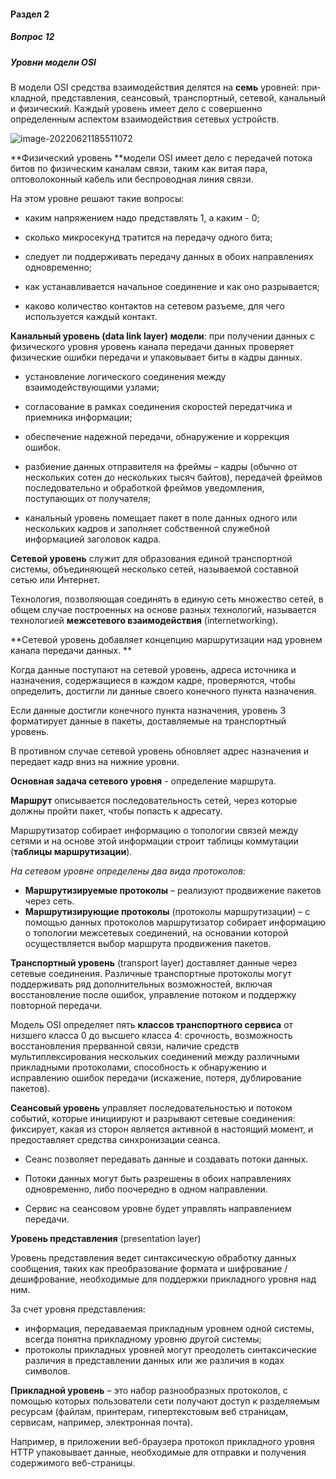 #### Раздел 2

##### Вопрос 12

##### Уровни модели OSI

В модели OSI  средства взаимодействия делятся на **семь** уровней: при­кладной, представления, сеансовый, транспортный, сетевой, канальный и физи­ческий. Каждый уровень имеет дело с совершенно определенным аспектом взаи­модействия сетевых устройств.

![image-20220621185511072](\Answer_2_12\image-20220621185511072.png)

**Физический уровень **модели OSI имеет дело с передачей потока битов по физическим каналам связи, таким как витая пара, оптоволоконный кабель или беспроводная линия связи.

На этом уровне решают такие вопросы: 

- каким напряжением надо представлять 1, а каким - 0; 

- сколько микросекунд тратится на передачу одного бита; 

- следует ли поддерживать передачу данных в обоих направлениях одновременно;

- как устанавливается начальное соединение и как оно разрывается;

- каково количество контактов на сетевом разъеме, для чего используется каждый контакт.

  

**Канальный уровень (data link layer) модели**: при получении данных с физического уровня уровень канала передачи данных проверяет физические ошибки передачи и упаковывает биты в кадры данных.

- установление логического соединения между взаимодействующими узлами;

- согласование в рамках соединения скоростей передатчика и приемника информации;

- обеспечение надежной передачи, обнаружение и коррекция ошибок.

-  разбиение данных отправителя на фреймы – кадры (обычно от нескольких сотен до нескольких тысяч байтов), передачей фреймов последовательно и обработкой фреймов уведомления, поступающих от получателя; 

- канальный уровень помещает пакет в поле данных одного или нескольких кадров и заполняет собственной служебной информацией заголовок кадра.

  

**Сетевой уровень** служит для образования единой транспортной системы, объединяющей несколько сетей, называемой составной сетью или Интернет.

Технология, позволяющая соединять в единую сеть множество сетей, в общем случае построенных на основе разных технологий, называется технологией **межсетевого взаимодействия** (internetworking).

**Сетевой уровень добавляет концепцию маршрутизации над уровнем канала передачи данных. **

Когда данные поступают на сетевой уровень, адреса источника и назначения, содержащиеся в каждом кадре, проверяются, чтобы определить, достигли ли данные своего конечного пункта назначения.

Если данные достигли конечного пункта назначения, уровень 3 форматирует данные в пакеты, доставляемые на транспортный уровень.

В противном случае сетевой уровень обновляет адрес назначения и передает кадр вниз на нижние уровни.

**Основная задача сетевого уровня** - определение маршрута. 

**Маршрут** описывается последовательность сетей, через которые должны пройти пакет, чтобы попасть к адресату. 

Маршрутизатор собирает информацию о топологии связей между сетями и на основе этой информации строит таблицы коммутации (**таблицы маршрутизации**).

*На сетевом уровне определены два вида протоколов:*

- **Маршрутизируемые протоколы** – реализуют продвижение пакетов через сеть. 
- **Маршрутизирующие протоколы** (протоколы маршрутизации) – с помощью данных протоколов маршрутизатор собирает информацию о топологии межсетевых соединений, на основании которой осуществляется выбор маршрута продвижения пакетов.



**Транспортный уровень** (transport layer)  доставляет данные через сетевые соединения. Различные транспортные протоколы могут поддерживать ряд дополнительных возможностей, включая восстановление после ошибок, управление потоком и поддержку повторной передачи. 

Модель OSI определяет пять **классов транспортного сервиса** от низшего класса 0 до высшего класса 4: срочность, возможность восстановления прерванной связи, наличие средств мультиплексирования нескольких соединений между различными прикладными протоколами, способность к обнаружению и исправлению ошибок передачи (искажение, потеря, дублирование пакетов).



**Сеансовый уровень** управляет последовательностью и потоком событий, которые инициируют и разрывают сетевые соединения: фиксирует, какая из сторон является активной в настоящий момент, и предоставляет средства синхронизации сеанса.

- Сеанс позволяет передавать данные и создавать потоки данных.

- Потоки данных могут быть разрешены в обоих направлениях одновременно, либо поочередно в одном направлении.

- Сервис на сеансовом уровне будет управлять направлением передачи.

  

**Уровень представления**  (presentation layer)  

Уровень представления ведет синтаксическую обработку данных сообщения, таких как преобразование формата и шифрование / дешифрование, необходимые для поддержки прикладного уровня над ним. 

За счет уровня представления:

- информация, передаваемая прикладным уровнем одной системы, всегда понятна прикладному уровню другой системы;
- протоколы прикладных уровней могут преодолеть синтаксические различия в представлении данных или же различия в кодах символов.



**Прикладной уровень** – это набор разнообразных протоколов, с помощью которых пользователи сети получают доступ к разделяемым ресурсам (файлам, принтерам, гипертекстовым веб страницам, сервисам, например, электронная почта). 

Например, в приложении веб-браузера протокол прикладного уровня HTTP упаковывает данные, необходимые для отправки и получения содержимого веб-страницы.
